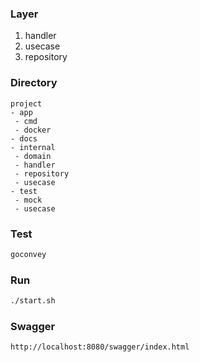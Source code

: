 ### Layer
1. handler
2. usecase
3. repository

### Directory
```
project
- app
 - cmd
 - docker
- docs
- internal
 - domain
 - handler
 - repository
 - usecase
- test
 - mock
 - usecase
```

### Test
```sh
goconvey
```

### Run
```sh
./start.sh
```

### Swagger
```
http://localhost:8080/swagger/index.html
```